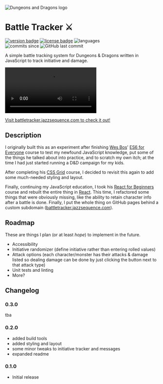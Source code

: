 ![Dungeons and Dragons logo](https://upload.wikimedia.org/wikipedia/en/thumb/8/8e/Dungeons_%26_Dragons_5th_Edition_logo.svg/320px-Dungeons_%26_Dragons_5th_Edition_logo.svg.png)
# Battle Tracker ⚔️
[![version badge](https://img.shields.io/github/package-json/v/jazzsequence/DnD-Battle-Tracker)](https://github.com/jazzsequence/DnD-Battle-Tracker/releases/) [![license badge](https://img.shields.io/github/license/jazzsequence/DnD-Battle-Tracker)](https://github.com/jazzsequence/DnD-Battle-Tracker/blob/master/LICENSE) ![languages](https://img.shields.io/github/languages/top/jazzsequence/DnD-Battle-Tracker)   
![commits since](https://img.shields.io/github/commits-since/jazzsequence/DnD-Battle-Tracker/0.3.0) ![GitHub last commit](https://img.shields.io/github/last-commit/jazzsequence/DnD-Battle-Tracker)

A simple battle tracking system for Dungeons &amp; Dragons written in JavaScript to track initiative and damage.

![Animated Demo](https://www.dropbox.com/s/9iu9be91w3t5g2x/Screen%20Recording%202-23-2021%20at%201.52.12%20PM.mp4?raw=1)

[Visit battletracker.jazzsequence.com to check it out!](https://battletracker.jazzsequence.com)

## Description

I originally built this as an experiment after finishing [Wes Bos](https://github.com/wesbos)' [ES6 for Everyone](https://es6.io/) course to test my newfound JavaScript knowledge, put some of the things he talked about into practice, and to scratch my own itch; at the time I had just started running a D&D campaign for my kids.

After completing his [CSS Grid](https://cssgrid.io/) course, I decided to revisit this again to add some much-needed styling and layout.

Finally, continuing my JavaScript education, I took his [React for Beginners](https://reactforbeginners.com) course and rebuilt the entire thing in [React](https://reactjs.org/). This time, I refactored some things that were obviously missing, like the ability to retain character info after a battle is done. Finally, I put the whole thing on GitHub pages behind a custom subdomain ([battletracker.jazzsequence.com](https://battletracker.jazzsequence.com)).

## Roadmap
These are things I plan (or at least _hope_) to implement in the future.

* Accessibility
* Initiative randomizer (define initiative rather than entering rolled values)
* Attack options (each character/monster has their attacks & damage listed so dealing damage can be done by just clicking the button next to that attack type)
* Unit tests and linting
* More?

## Changelog

### 0.3.0
tba

### 0.2.0
* added build tools
* added styling and layout
* some minor tweaks to initiative tracker and messages
* expanded readme

### 0.1.0
* Initial release
